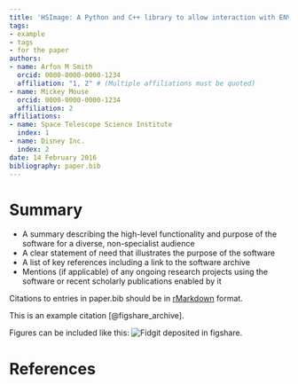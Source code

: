```yaml
---
title: 'HSImage: A Python and C++ library to allow interaction with ENVI-BIL hyperspectral images'
tags:
- example
- tags
- for the paper
authors:
- name: Arfon M Smith
  orcid: 0000-0000-0000-1234
  affiliation: "1, 2" # (Multiple affiliations must be quoted)
- name: Mickey Mouse
  orcid: 0000-0000-0000-1234
  affiliation: 2
affiliations:
- name: Space Telescope Science Institute
  index: 1
- name: Disney Inc.
  index: 2
date: 14 February 2016
bibliography: paper.bib
---
```


# Summary

- A summary describing the high-level functionality and purpose of the software
for a diverse, non-specialist audience
- A clear statement of need that illustrates the purpose of the software
- A list of key references including a link to the software archive
- Mentions (if applicable) of any ongoing research projects using the software
or recent scholarly publications enabled by it

Citations to entries in paper.bib should be in
[rMarkdown](http://rmarkdown.rstudio.com/authoring_bibliographies_and_citations.html)
format.

This is an example citation [@figshare_archive].

Figures can be included like this: ![Fidgit deposited in figshare.](figshare_article.png)

# References

